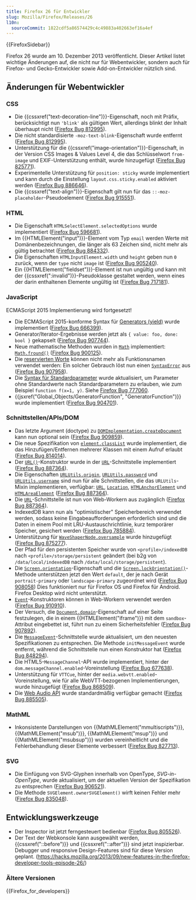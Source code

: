 ```yaml
---
title: Firefox 26 für Entwickler
slug: Mozilla/Firefox/Releases/26
l10n:
  sourceCommit: 1822cdf5a86574429c4c49883a402663ef16a4ef
---
```


{{FirefoxSidebar}}

Firefox 26 wurde am 10. Dezember 2013 veröffentlicht. Dieser Artikel listet wichtige Änderungen auf, die nicht nur für Webentwickler, sondern auch für Firefox- und Gecko-Entwickler sowie Add-on-Entwickler nützlich sind.

## Änderungen für Webentwickler

### CSS

- Die {{cssxref("text-decoration-line")}}-Eigenschaft, noch mit Präfix, berücksichtigt nun `'blink'` als gültigen Wert, allerdings blinkt der Inhalt überhaupt nicht ([Firefox Bug 812995](https://bugzil.la/812995)).
- Die nicht standardisierte `-moz-text-blink`-Eigenschaft wurde entfernt ([Firefox Bug 812995](https://bugzil.la/812995)).
- Unterstützung für die {{cssxref("image-orientation")}}-Eigenschaft, in der Version CSS Images & Values Level 4, die das Schlüsselwort `from-image` und EXIF-Unterstützung enthält, wurde hinzugefügt ([Firefox Bug 825771](https://bugzil.la/825771)).
- Experimentelle Unterstützung für `position: sticky` wurde implementiert und kann durch die Einstellung `layout.css.sticky.enabled` aktiviert werden ([Firefox Bug 886646](https://bugzil.la/886646)).
- Die {{cssxref("text-align")}}-Eigenschaft gilt nun für das `::-moz-placeholder`-Pseudoelement ([Firefox Bug 915551](https://bugzil.la/915551)).

### HTML

- Die Eigenschaft `HTMLSelectElement.selectedOptions` wurde implementiert ([Firefox Bug 596681](https://bugzil.la/596681)).
- Im {{HTMLElement("input")}}-Element vom Typ `email` werden Werte mit Domänenbezeichnungen, die länger als 63 Zeichen sind, nicht mehr als gültig betrachtet ([Firefox Bug 884332](https://bugzil.la/884332)).
- Die Eigenschaften `HTMLInputElement.width` und `height` geben nun `0` zurück, wenn der `type` nicht `image` ist ([Firefox Bug 905240](https://bugzil.la/905240)).
- Ein {{HTMLElement("fieldset")}}-Element ist nun ungültig und kann mit der {{cssxref(":invalid")}}-Pseudoklasse gestaltet werden, wenn eines der darin enthaltenen Elemente ungültig ist ([Firefox Bug 717181](https://bugzil.la/717181)).

### JavaScript

ECMAScript 2015 Implementierung wird fortgesetzt!

- Die ECMAScript 2015-konforme Syntax für [Generators (yield)](https://web.archive.org/web/20170126155949/http://wiki.ecmascript.org/doku.php?id=harmony:generators) wurde implementiert ([Firefox Bug 666399](https://bugzil.la/666399)).
- Generator/Iterator-Ergebnisse werden jetzt als `{ value: foo, done: bool }` gekapselt ([Firefox Bug 907744](https://bugzil.la/907744)).
- Neue mathematische Methoden wurden in [`Math`](/de/docs/Web/JavaScript/Reference/Global_Objects/Math) implementiert: [`Math.fround()`](/de/docs/Web/JavaScript/Reference/Global_Objects/Math/fround) ([Firefox Bug 900125](https://bugzil.la/900125)).
- Die [reservierten Worte](/de/docs/Web/JavaScript/Reference/Lexical_grammar#keywords) können nicht mehr als Funktionsnamen verwendet werden: Ein solcher Gebrauch löst nun einen [`SyntaxError`](/de/docs/Web/JavaScript/Reference/Global_Objects/SyntaxError) aus ([Firefox Bug 907958](https://bugzil.la/907958)).
- Die [Syntax für Standardparameter](/de/docs/Web/JavaScript/Reference/Functions/Default_parameters) wurde aktualisiert, um Parameter ohne Standardwerte nach Standardparametern zu erlauben, wie zum Beispiel `function f(x=1, y)`. Siehe [Firefox Bug 777060](https://bugzil.la/777060).
- {{jsxref("Global_Objects/GeneratorFunction", "GeneratorFunction")}} wurde implementiert ([Firefox Bug 904701](https://bugzil.la/904701)).

### Schnittstellen/APIs/DOM

- Das letzte Argument (doctype) zu [`DOMImplementation.createDocument`](/de/docs/Web/API/DOMImplementation/createDocument) kann nun optional sein ([Firefox Bug 909859](https://bugzil.la/909859)).
- Die neue Spezifikation von [`element.classList`](/de/docs/Web/API/Element/classList) wurde implementiert, die das Hinzufügen/Entfernen mehrerer Klassen mit einem Aufruf erlaubt ([Firefox Bug 814014](https://bugzil.la/814014)).
- Der [`URL()`](/de/docs/Web/API/URL/URL)-Konstruktor wurde in der [`URL`](/de/docs/Web/API/URL)-Schnittstelle implementiert ([Firefox Bug 887364](https://bugzil.la/887364)).
- Die Eigenschaften [`URLUtils.origin`](/de/docs/Web/API/HTMLAnchorElement/origin), [`URLUtils.password`](/de/docs/Web/API/HTMLAnchorElement/password) und [`URLUtils.username`](/de/docs/Web/API/HTMLAnchorElement/username) sind nun für alle Schnittstellen, die das `URLUtils`-Mixin implementieren, verfügbar: [`URL`](/de/docs/Web/API/URL), [`Location`](/de/docs/Web/API/Location), [`HTMLAnchorElement`](/de/docs/Web/API/HTMLAnchorElement) und [`HTMLAreaElement`](/de/docs/Web/API/HTMLAreaElement) ([Firefox Bug 887364](https://bugzil.la/887364)).
- Die [`URL`](/de/docs/Web/API/URL)-Schnittstelle ist nun von Web-Workern aus zugänglich ([Firefox Bug 887364](https://bugzil.la/887364)).
- IndexedDB kann nun als "optimistischer" Speicherbereich verwendet werden, sodass keine Eingabeaufforderungen erforderlich sind und die Daten in einem Pool mit LRU-Austauschrichtlinie, kurz temporärer Speicher, gesichert werden ([Firefox Bug 785884](https://bugzil.la/785884)).
- Unterstützung für [`WaveShaperNode.oversample`](/de/docs/Web/API/WaveShaperNode/oversample) wurde hinzugefügt ([Firefox Bug 875277](https://bugzil.la/875277)).
- Der Pfad für den persistenten Speicher wurde von `<profile>/indexedDB` nach `<profile>/storage/persistent` geändert (bei b2g von `/data/local/indexedDB` nach `/data/local/storage/persistent`).
- Die [`Screen.orientation`](/de/docs/Web/API/Screen/orientation)-Eigenschaft und die [`Screen.lockOrientation()`](/de/docs/Web/API/Screen/lockOrientation)-Methode unterstützen jetzt den Wert `default`, der je nach Gerät `portrait-primary` oder `landscape-primary` zugeordnet wird ([Firefox Bug 908058](https://bugzil.la/908058)) Dies funktioniert nur für Firefox OS und Firefox für Android. Firefox Desktop wird nicht unterstützt.
- [`Event`](/de/docs/Web/API/Event)-Konstruktoren können in Web-Workern verwendet werden ([Firefox Bug 910910](https://bugzil.la/910910)).
- Der Versuch, die [`Document.domain`](/de/docs/Web/API/Document/domain)-Eigenschaft auf einer Seite festzulegen, die in einem {{HTMLElement("iframe")}} mit dem `sandbox`-Attribut eingebettet ist, führt nun zu einem Sicherheitsfehler ([Firefox Bug 907892](https://bugzil.la/907892)).
- Die [`MessageEvent`](/de/docs/Web/API/MessageEvent)-Schnittstelle wurde aktualisiert, um den neuesten Spezifikationen zu entsprechen. Die Methode `initMessageEvent` wurde entfernt, während die Schnittstelle nun einen Konstruktor hat ([Firefox Bug 848294](https://bugzil.la/848294)).
- Die HTML5-`MessageChannel`-API wurde implementiert, hinter der `dom.messageChannel.enabled`-Voreinstellung ([Firefox Bug 677638](https://bugzil.la/677638)).
- Unterstützung für `VTTCue`, hinter der `media.webvtt.enabled`-Voreinstellung, wie für alle WebVTT-bezogenen Implementierungen, wurde hinzugefügt ([Firefox Bug 868509](https://bugzil.la/868509)).
- Die [Web Audio API](/de/docs/Web/API/Web_Audio_API) wurde standardmäßig verfügbar gemacht ([Firefox Bug 885505](https://bugzil.la/885505)).

### MathML

- Inkonsistente Darstellungen von {{MathMLElement("mmultiscripts")}}, {{MathMLElement("msub")}}, {{MathMLElement("msup")}} und {{MathMLElement("msubsup")}} wurden vereinheitlicht und die Fehlerbehandlung dieser Elemente verbessert ([Firefox Bug 827713](https://bugzil.la/827713)).

### SVG

- Die Einfügung von SVG-Glyphen innerhalb von OpenType, _SVG-in-OpenType_, wurde aktualisiert, um der aktuellen Version der Spezifikation zu entsprechen ([Firefox Bug 906521](https://bugzil.la/906521)).
- Die Methode `SVGElement.ownerSVGElement()` wirft keinen Fehler mehr ([Firefox Bug 835048](https://bugzil.la/835048)).

## Entwicklungswerkzeuge

- Der Inspector ist jetzt ferngesteuert bedienbar ([Firefox Bug 805526](https://bugzil.la/805526)).
- Der Text der Webkonsole kann ausgewählt werden, {{cssxref("::before")}} und {{cssxref("::after")}} sind jetzt inspizierbar. Debugger und responsive Design-Features sind für diese Version geplant. (<https://hacks.mozilla.org/2013/09/new-features-in-the-firefox-developer-tools-episode-26/>)

### Ältere Versionen

{{Firefox_for_developers}}
